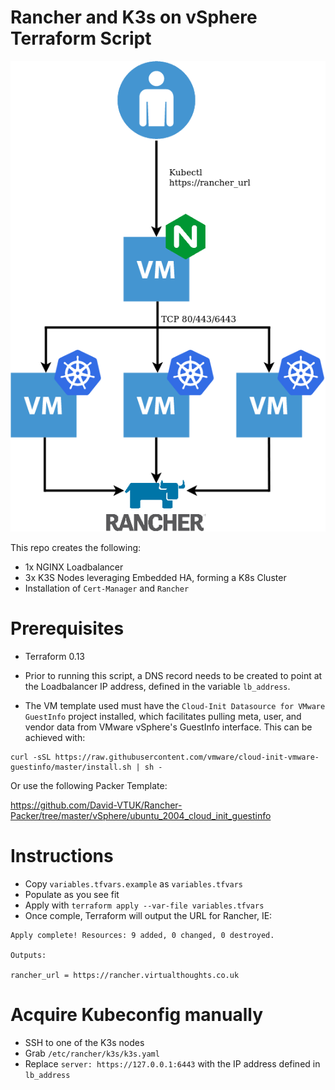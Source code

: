 # Rancher and K3s on vSphere Terraform Script

![Architecture Diagram](./Images/Architecture.png)

This repo creates the following:

* 1x NGINX Loadbalancer
* 3x K3S Nodes leveraging Embedded HA, forming a K8s Cluster
* Installation of `Cert-Manager` and `Rancher` 

# Prerequisites

* Terraform 0.13

* Prior to running this script, a DNS record needs to be created to point at the Loadbalancer IP address, defined in the variable `lb_address`.

* The VM template used must have the `Cloud-Init Datasource for VMware GuestInfo` project installed, which facilitates pulling meta, user, and vendor data from VMware vSphere's GuestInfo interface. This can be achieved with:

```
curl -sSL https://raw.githubusercontent.com/vmware/cloud-init-vmware-guestinfo/master/install.sh | sh -
```

Or use the following Packer Template:

https://github.com/David-VTUK/Rancher-Packer/tree/master/vSphere/ubuntu_2004_cloud_init_guestinfo

# Instructions

* Copy `variables.tfvars.example` as `variables.tfvars`
* Populate as you see fit
* Apply with `terraform apply --var-file variables.tfvars`
* Once comple, Terraform will output the URL for Rancher, IE:

```
Apply complete! Resources: 9 added, 0 changed, 0 destroyed.

Outputs:

rancher_url = https://rancher.virtualthoughts.co.uk
```
# Acquire Kubeconfig manually

* SSH to one of the K3s nodes
* Grab `/etc/rancher/k3s/k3s.yaml`
* Replace `server: https://127.0.0.1:6443` with the IP address defined in `lb_address`

